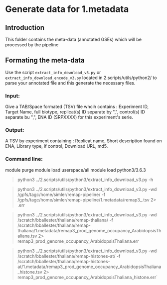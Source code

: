 # Generate data for 1.metadata

## Introduction
This folder contains the meta-data (annotated GSEs) which will be processed by the pipeline

## Formating the meta-data
Use the script `extract_info_download_v3.py` or `extract_info_download_encode_v3.py` located in 2.scripts/utils/python2/ to parse your annotated file and this generate the necessary files.

### Input:  
Give a TAB/Space formated (TSV) file whcih contains : Experiment ID, Target Name, full biotype, replicat(s) ID separate by ",", control(s) ID separate bu ",", ENA ID (SRPXXXX) for this experiment's serie.

### Output:
A TSV by experiment containing : Replicat name, Short description found on ENA, Library type, if control, Download URL, md5.

### Command line:
module purge
module load userspace/all
module load python3/3.6.3

>python3 ../2.scripts/utils/python3/extract_info_download_v3.py -h


>python3 ../2.scripts/utils/python3/extract_info_download_v3.py -wd /gpfs/tagc/home/simler/remap-pipeline/  -f /gpfs/tagc/home/simler/remap-pipeline/1.metadata/remap3_.tsv  2> .err


>python3 ../2.scripts/utils/python3/extract_info_download_v3.py -wd /scratch/bballester/thaliana/remap-thaliana/ -f /scratch/bballester/thaliana/remap-thaliana/1.metadata/remap3_prod_genome_occupancy_ArabidopsisThaliana.tsv  2> remap3_prod_genome_occupancy_ArabidopsisThaliana.err



 >python3 ../2.scripts/utils/python3/extract_info_download_v3.py -wd /scratch/bballester/thaliana/remap-histones-at/  -f /scratch/bballester/thaliana/remap-histones-at/1.metadata/remap3_prod_genome_occupancy_ArabidopsisThaliana_histone.tsv  2>  remap3_prod_genome_occupancy_ArabidopsisThaliana_histone.err`

